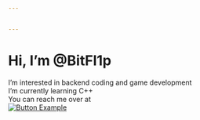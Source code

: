 ```yaml
---


---
```


<h1 id="hi-i’m-bitfl1p">Hi, I’m @BitFl1p</h1>
<p>I’m interested in backend coding and game development<br>
I’m currently learning C++<br>
You can reach me over at<br>
<a href="#" title="https://www.linkedin.com/in/b1tfl1p/"><img src="https://img.shields.io/badge/Title-37a779?style=for-the-badge" alt="Button Example"></a></p>

